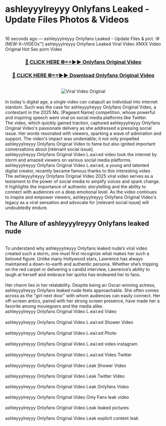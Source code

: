# ashleyyylreyyy Onlyfans Leaked - Update Files Photos & Videos 
<br>
16 seconds ago — ashleyyylreyyy Onlyfans Leaked - Update Files & pict. !#[NEW-X~VIDEOs™] ashleyyylreyyy Onlyfans Leaked Viral Video XNXX Video Original Hot Sex porn Video
<br>
<div align="center">
<h3><a href="http://freeplayer.one?title=ashleyyylreyyy&ref=25OR" rel="nofollow">🔴 CLICK HERE 🌐==►► Onlyfans Original Video</a></h3>
<h3><a href="http://freeplayer.one?title=ashleyyylreyyy&ref=25OR" rel="nofollow">🔴 CLICK HERE 🌐==►► Download Onlyfans Original Video</a></h3>
<br>
<a href="http://freeplayer.one?title=ashleyyylreyyy&ref=25OR" rel="nofollow" data-target="animated-image.originalLink"><img src="https://i.ibb.co.com/xMMVF88/686577567.gif" alt="Viral Video Original" style="max-width: 100%; display: inline-block;" data-target="animated-image.originalImage"></a>
</div>
<br>
In today's digital age, a single video can catapult an individual into internet stardom. Such was the case for ashleyyylreyyy Onlyfans Original Video, a contestant in the 2025 Ms. [Pageant Name] competition, whose powerful and inspiring speech went viral on social media platforms like Twitter.
<br>
The video, which quickly gained traction, captured ashleyyylreyyy Onlyfans Original Video's passionate delivery as she addressed a pressing social issue. Her words resonated with viewers, sparking a wave of admiration and support. The video's impact was undeniable; it not only propelled ashleyyylreyyy Onlyfans Original Video to fame but also ignited important conversations about [relevant social issue].
<br>
ashleyyylreyyy Onlyfans Original Video L.ea𝚔ed video took the internet by storm and amazed viewers on various social media platforms. ashleyyylreyyy Onlyfans Original Video L.ea𝚔ed, a young and talented digital creator, recently became famous thanks to this interesting video.
<br>
The ashleyyylreyyy Onlyfans Original Video 2025 viral video serves as a testament to the power of social media to amplify voices and spark change. It highlights the importance of authentic storytelling and the ability to connect with audiences on a deep emotional level. As the video continues to inspire and empower viewers, ashleyyylreyyy Onlyfans Original Video's legacy as a viral sensation and advocate for [relevant social issue] will undoubtedly endure.
<br>
<h2>The Allure of ashleyyylreyyy Onlyfans leaked nude</h2>
<br>
To understand why ashleyyylreyyy Onlyfans leaked nude’s viral video created such a storm, one must first recognize what makes her such a beloved figure. Unlike many Hollywood stars, Lawrence has always maintained a down-to-earth and authentic persona. Whether she’s tripping on the red carpet or delivering a candid interview, Lawrence’s ability to laugh at herself and embrace her quirks has endeared her to fans.
<br><br>
Her charm lies in her relatability. Despite being an Oscar-winning actress, ashleyyylreyyy Onlyfans leaked nude feels approachable. She often comes across as the "girl next door" with whom audiences can easily connect. Her off-screen antics, paired with her strong screen presence, have made her a favorite among moviegoers and the media alike.
<br>
ashleyyylreyyy Onlyfans Original Video L.ea𝚔ed Video
<br><br>
ashleyyylreyyy Onlyfans Original Video L.ea𝚔ed Shower Video
<br><br>
ashleyyylreyyy Onlyfans Original Video L.ea𝚔ed Photo
<br><br>
ashleyyylreyyy Onlyfans Original Video L.ea𝚔ed video instagram
<br><br>
ashleyyylreyyy Onlyfans Original Video L.ea𝚔ed Video Twitter
<br><br>
ashleyyylreyyy Onlyfans Original Video Leak Shower Video
<br><br>
ashleyyylreyyy Onlyfans Original Video Leak Twitter Video
<br><br>
ashleyyylreyyy Onlyfans Original Video Leak Onlyfans Video
<br><br>
ashleyyylreyyy Onlyfans Original Video Only Fans leak video
<br><br>
ashleyyylreyyy Onlyfans Original Video Leak leaked pictures
<br><br>
ashleyyylreyyy Onlyfans Original Video Leak explicit content leak